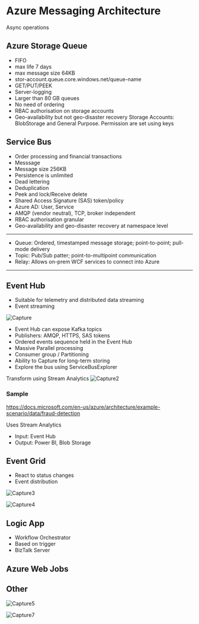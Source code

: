 # Azure Messaging Architecture

Async operations 

## Azure Storage Queue
- FIFO
- max life 7 days
- max message size 64KB
- stor-account.queue.core.windows.net/queue-name
- GET/PUT/PEEK
- Server-logging
- Larger than 80 GB queues
- No need of ordering
- RBAC authorisation on storage accounts
- Geo-availability but not geo-disaster recovery
Storage Accounts: BlobStorage and General Purpose. Permission are set using keys



## Service Bus
- Order processing and financial transactions
- Messsage
- Message size 256KB
- Persistence is unlimited
- Dead lettering
- Deduplication
- Peek and lock/Receive delete
- Shared Access Signature (SAS) token/policy
- Azure AD: User, Service 
- AMQP (vendor neutral), TCP, broker independent
- RBAC authorisation granular
- Geo-availability and geo-disaster recovery at namespace level

-------------------------------------------------------------------------------
- Queue: Ordered, timestamped message storage; point-to-point; pull-mode delivery
- Topic: Pub/Sub patter; point-to-multipoint communication
- Relay: Allows on-prem WCF services to connect into Azure
-------------------------------------------------------------------------------



## Event Hub
- Suitable for telemetry and distributed data streaming
- Event streaming


![Capture](https://user-images.githubusercontent.com/5715815/87634910-4c735180-c792-11ea-8a6a-91c77d1cd32a.PNG)

- Event Hub can expose Kafka topics
- Publishers: AMQP, HTTPS, SAS tokens
- Ordered events sequence held in the Event Hub
- Massive Parallel processing
- Consumer group / Partitioning
- Ability to Capture for long-term storing
- Explore the bus using ServiceBusExplorer

Transform using Stream Analytics
![Capture2](https://user-images.githubusercontent.com/5715815/87635424-200c0500-c793-11ea-81f1-695a1a206eb3.PNG)

### Sample
https://docs.microsoft.com/en-us/azure/architecture/example-scenario/data/fraud-detection

Uses Stream Analytics
- Input: Event Hub
- Output: Power BI, Blob Storage


## Event Grid
- React to status changes
- Event distribution

![Capture3](https://user-images.githubusercontent.com/5715815/87636377-c73d6c00-c794-11ea-96f1-116f61a81383.PNG)

![Capture4](https://user-images.githubusercontent.com/5715815/87636604-21d6c800-c795-11ea-87e8-4151af08e81b.PNG)


## Logic App
- Workflow Orchestrator
- Based on trigger
- BizTalk Server


## Azure Web Jobs


## Other
![Capture5](https://user-images.githubusercontent.com/5715815/87637455-57c87c00-c796-11ea-9190-9e9ed8056863.PNG)

![Capture7](https://user-images.githubusercontent.com/5715815/87637925-0c629d80-c797-11ea-9d80-a63b5026e49d.PNG)
